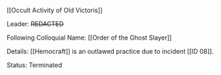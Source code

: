[[Occult Activity of Old Victoris]]

Leader: ~~REDACTED~~

Following Colloquial Name:
[[Order of the Ghost Slayer]]

Details:
[[Hemocraft]] is an outlawed practice due to incident [[ID 08]].

Status:
Terminated